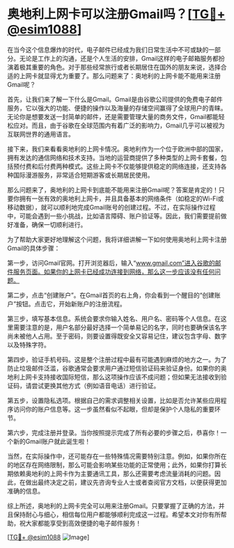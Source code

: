 # 奥地利上网卡可以注册Gmail吗？[[TG💪+ @esim1088](https://t.me/s/esim1088)]

在当今这个信息爆炸的时代，电子邮件已经成为我们日常生活中不可或缺的一部分。无论是工作上的沟通，还是个人生活的安排，Gmail这样的电子邮箱服务都扮演着极其重要的角色。对于那些经常旅行或者长期居住在国外的朋友来说，选择合适的上网卡就显得尤为重要了。那么问题来了：奥地利的上网卡能不能用来注册Gmail呢？

首先，让我们来了解一下什么是Gmail。Gmail是由谷歌公司提供的免费电子邮件服务，它以强大的功能、便捷的操作以及海量的存储空间赢得了全球用户的青睐。无论你是想要发送一封简单的邮件，还是需要管理大量的商务文件，Gmail都能轻松应对。而且，由于谷歌在全球范围内有着广泛的影响力，Gmail几乎可以被视为互联网世界的通用语言。

接下来，我们来看看奥地利的上网卡情况。奥地利作为一个位于欧洲中部的国家，拥有发达的通信网络和技术支持。当地的运营商提供了多种类型的上网卡套餐，包括预付费和后付费两种模式。这些上网卡不仅能够提供稳定的网络连接，还支持各种国际漫游服务，非常适合短期游客或长期居民使用。

那么问题来了，奥地利的上网卡到底能不能用来注册Gmail呢？答案是肯定的！只要你拥有一张有效的奥地利上网卡，并且具备基本的网络条件（如稳定的Wi-Fi或移动数据），就可以顺利地完成Gmail账号的创建过程。不过，在实际操作过程中，可能会遇到一些小挑战，比如语言障碍、账户验证等。因此，我们需要提前做好准备，确保一切顺利进行。

为了帮助大家更好地理解这个问题，我将详细讲解一下如何使用奥地利上网卡注册Gmail的具体步骤：

第一步，访问Gmail官网。打开浏览器后，输入“www.gmail.com”进入谷歌的邮件服务页面。如果你的上网卡已经成功连接到网络，那么这一步应该没有任何问题。

第二步，点击“创建账户”。在Gmail首页的右上角，你会看到一个醒目的“创建账户”按钮。点击它，开始新账户的注册流程。

第三步，填写基本信息。系统会要求你输入姓名、用户名、密码等个人信息。在这里需要注意的是，用户名部分最好选择一个简单易记的名字，同时也要确保该名字尚未被他人占用。至于密码，则要设置得既安全又容易记住，建议包含字母、数字以及特殊字符。

第四步，验证手机号码。这是整个注册过程中最有可能遇到麻烦的地方之一。为了防止垃圾邮件泛滥，谷歌通常会要求用户通过短信验证码来验证身份。如果你的奥地利上网卡支持接收国际短信，那么这项操作应该不成问题；但如果无法接收到验证码，请尝试更换其他方式（例如语音电话）进行验证。

第五步，设置隐私选项。根据自己的需求调整相关设置，比如是否允许某些应用程序访问你的账户信息等。这一步虽然看似不起眼，但却是保护个人隐私的重要环节。

第六步，完成注册并登录。当你按照提示完成了所有必要的步骤之后，恭喜你！一个新的Gmail账户就此诞生啦！

当然，在实际操作中，还可能存在一些特殊情况需要特别注意。例如，如果你所在的地区存在网络限制，那么可能会影响某些功能的正常使用；此外，如果你打算长期依赖奥地利的上网卡作为主要通讯工具，那么还需要考虑流量消耗的问题。因此，在做出最终决定之前，建议先咨询专业人士或者查阅官方文档，以便获得更加准确的信息。

综上所述，奥地利的上网卡完全可以用来注册Gmail。只要掌握了正确的方法，并且保持耐心与细心，相信每位用户都能够顺利完成这一过程。希望本文对你有所帮助，祝大家都能享受到高效便捷的电子邮件服务！

[[TG💪+ @esim1088](https://t.me/s/esim1088) ![Image](https://i.postimg.cc/4NQfJmqS/Snipaste-2025-05-13-00-14-12.png)]